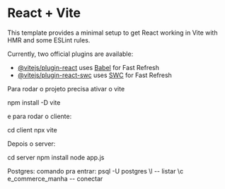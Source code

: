 # React + Vite

This template provides a minimal setup to get React working in Vite with HMR and some ESLint rules.

Currently, two official plugins are available:

- [@vitejs/plugin-react](https://github.com/vitejs/vite-plugin-react/blob/main/packages/plugin-react/README.md) uses [Babel](https://babeljs.io/) for Fast Refresh
- [@vitejs/plugin-react-swc](https://github.com/vitejs/vite-plugin-react-swc) uses [SWC](https://swc.rs/) for Fast Refresh


Para rodar o projeto precisa ativar o vite

npm install -D vite   

e para rodar o cliente:

cd client
npx vite

Depois o server:

cd server
npm install
node app.js

Postgres: 
comando pra entrar: 
psql -U postgres
\l -- listar
\c e_commerce_manha -- conectar